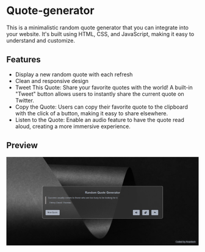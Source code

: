 # Quote-generator

This is a minimalistic random quote generator that you can integrate into your website. It's built using HTML, CSS, and JavaScript, making it easy to understand and customize.

## Features
- Display a new random quote with each refresh
- Clean and responsive design
- Tweet This Quote: Share your favorite quotes with the world! A built-in "Tweet" button allows users to instantly share the current quote on Twitter.
- Copy the Quote: Users can copy their favorite quote to the clipboard with the click of a button, making it easy to share elsewhere.
- Listen to the Quote: Enable an audio feature to have the quote read aloud, creating a more immersive experience.

## Preview
![Demo screenshot of quote-generator website](quote-Screenshot.png)





